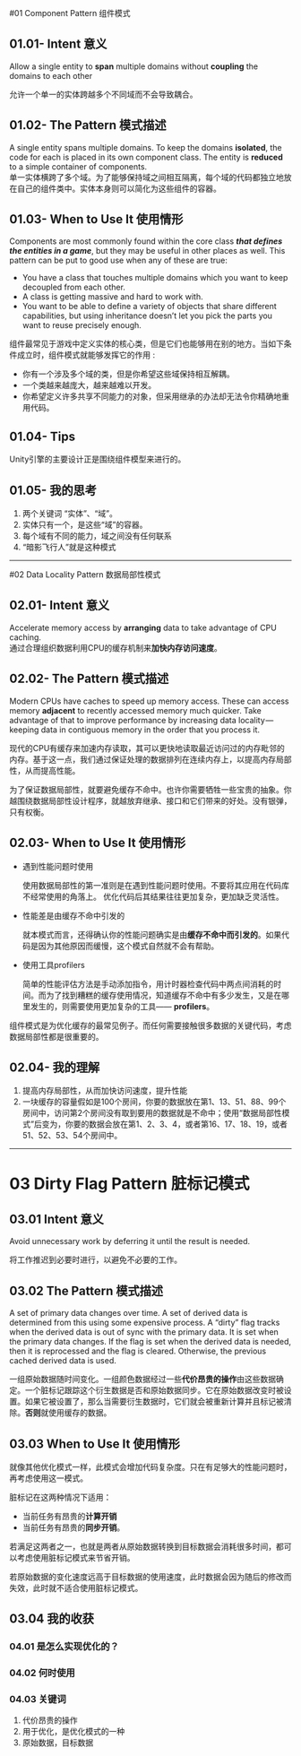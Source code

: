 #01 Component Pattern 组件模式

## 01.01- Intent 意义
Allow a single entity to **span** multiple domains without **coupling** the domains to each other

允许一个单一的实体跨越多个不同域而不会导致耦合。

## 01.02- The Pattern 模式描述
A single entity spans multiple domains. To keep the domains **isolated**, the code for each is placed in its own component class. The entity is **reduced** to a simple container of components.
<br>
单一实体横跨了多个域。为了能够保持域之间相互隔离，每个域的代码都独立地放在自己的组件类中。实体本身则可以简化为这些组件的容器。

## 01.03- When to Use It 使用情形
Components are most commonly found within the core class ***that defines the entities in a game***, but they may be useful in other places as well. This pattern can be put to good use when any of these are true:

- You have a class that touches multiple domains which you want to keep decoupled from each other.
- A class is getting massive and hard to work with.
- You want to be able to define a variety of objects that share different capabilities, but using inheritance doesn’t let you pick the parts you want to reuse precisely enough.

组件最常见于游戏中定义实体的核心类，但是它们也能够用在别的地方。当如下条件成立时，组件模式就能够发挥它的作用 :

- 你有一个涉及多个域的类，但是你希望这些域保持相互解耦。
- 一个类越来越庞大，越来越难以开发。
- 你希望定义许多共享不同能力的对象，但采用继承的办法却无法令你精确地重用代码。

## 01.04- Tips
Unity引擎的主要设计正是围绕组件模型来进行的。
## 01.05- 我的思考
1. 两个关键词 “实体”、“域”。
2. 实体只有一个，是这些“域”的容器。
3. 每个域有不同的能力，域之间没有任何联系
4. “暗影飞行人”就是这种模式

----------

#02  Data Locality Pattern 数据局部性模式

## 02.01- Intent 意义
Accelerate memory access by **arranging** data to take advantage of CPU caching.
<br>
通过合理组织数据利用CPU的缓存机制来**加快内存访问速度**。

## 02.02- The Pattern 模式描述

Modern CPUs have caches to speed up memory access. These can access memory **adjacent** to recently accessed memory much quicker. Take advantage of that to improve performance by increasing data locality — keeping data in contiguous memory in the order that you process it.

现代的CPU有缓存来加速内存读取，其可以更快地读取最近访问过的内存毗邻的内存。基于这一点，我们通过保证处理的数据排列在连续内存上，以提高内存局部性，从而提高性能。

为了保证数据局部性，就要避免缓存不命中。也许你需要牺牲一些宝贵的抽象。你越围绕数据局部性设计程序，就越放弃继承、接口和它们带来的好处。没有银弹，只有权衡。

## 02.03- When to Use It 使用情形

- 遇到性能问题时使用

	 使用数据局部性的第一准则是在遇到性能问题时使用。不要将其应用在代码库不经常使用的角落上。 优化代码后其结果往往更加复杂，更加缺乏灵活性。

- 性能差是由缓存不命中引发的

	就本模式而言，还得确认你的性能问题确实是由**缓存不命中而引发的**。如果代码是因为其他原因而缓慢，这个模式自然就不会有帮助。
- 使用工具profilers

	简单的性能评估方法是手动添加指令，用计时器检查代码中两点间消耗的时间。而为了找到糟糕的缓存使用情况，知道缓存不命中有多少发生，又是在哪里发生的，则需要使用更加复杂的工具—— **profilers**。

组件模式是为优化缓存的最常见例子。而任何需要接触很多数据的关键代码，考虑数据局部性都是很重要的。

## 02.04- 我的理解
1. 提高内存局部性，从而加快访问速度，提升性能
2. 一块缓存的容量假如是100个房间，你要的数据放在第1、13、51、88、99个房间中，访问第2个房间没有取到要用的数据就是不命中；使用“数据局部性模式”后变为，你要的数据会放在第1、2、3、4，或者第16、17、18、19，或者51、52、53、54个房间中。


----------

# 03 Dirty Flag Pattern 脏标记模式

## 03.01  Intent 意义

Avoid unnecessary work by deferring it until the result is needed.

将工作推迟到必要时进行，以避免不必要的工作。

## 03.02 The Pattern 模式描述

A set of primary data changes over time. A set of derived data is determined from this using some expensive process. A “dirty” flag tracks when the derived data is out of sync with the primary data. It is set when the primary data changes. If the flag is set when the derived data is needed, then it is reprocessed and the flag is cleared. Otherwise, the previous cached derived data is used.

一组原始数据随时间变化。一组颜色数据经过一些**代价昂贵的操作**由这些数据确定。一个脏标记跟踪这个衍生数据是否和原始数据同步。它在原始数据改变时被设置。如果它被设置了，那么当需要衍生数据时，它们就会被重新计算并且标记被清除。**否则**就使用缓存的数据。


## 03.03 When to Use It 使用情形

就像其他优化模式一样，此模式会增加代码复杂度。只在有足够大的性能问题时，再考虑使用这一模式。

脏标记在这两种情况下适用：

- 当前任务有昂贵的**计算开销**
- 当前任务有昂贵的**同步开销**。

若满足这两者之一，也就是两者从原始数据转换到目标数据会消耗很多时间，都可以考虑使用脏标记模式来节省开销。

若原始数据的变化速度远高于目标数据的使用速度，此时数据会因为随后的修改而失效，此时就不适合使用脏标记模式。

## 03.04 我的收获
### 04.01 是怎么实现优化的？
### 04.02 何时使用
### 04.03 关键词
1. 代价昂贵的操作
2. 用于优化，是优化模式的一种
3. 原始数据，目标数据


